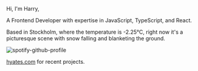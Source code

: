 Hi, I'm Harry,

A Frontend Developer with expertise in JavaScript, TypeScript, and React.

<!-- WEATHER_START -->
Based in Stockholm, where the temperature is -2.25°C, right now it's a picturesque scene with snow falling and blanketing the ground.
<!-- WEATHER_END -->

<p align="left">
  <a>
    <img src="https://spotify-github-profile.vercel.app/api/view?uid=bigbello&cover_image=true&theme=natemoo-re&show_offline=true&background_color=121212&interchange=false&bar_color=53b14f&bar_color_cover=false" alt="spotify-github-profile">
  </a>
</p>

[hyates.com](http://hyates.com) for recent projects.




